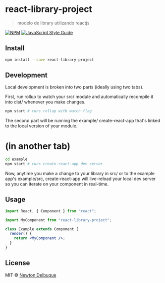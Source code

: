 # react-library-project

> modelo de library utilizando reactjs

[![NPM](https://img.shields.io/npm/v/react-library-project.svg)](https://www.npmjs.com/package/react-library-project) [![JavaScript Style Guide](https://img.shields.io/badge/code_style-standard-brightgreen.svg)](https://standardjs.com)

## Install

```bash
npm install --save react-library-project

```

## Development

Local development is broken into two parts (ideally using two tabs).

First, run rollup to watch your src/ module and automatically recompile it into dist/ whenever you make changes.

```bash
npm start # runs rollup with watch flag

```

The second part will be running the example/ create-react-app that's linked to the local version of your module.

# (in another tab)

```bash
cd example
npm start # runs create-react-app dev server
```

Now, anytime you make a change to your library in src/ or to the example app's example/src, create-react-app will live-reload your local dev server so you can iterate on your component in real-time.

## Usage

```jsx
import React, { Component } from "react";

import MyComponent from "react-library-project";

class Example extends Component {
  render() {
    return <MyComponent />;
  }
}
```

## License

MIT © [Newton Delbuque](https://github.com/newtondelbuque)
